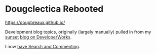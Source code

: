 # Dougclectica Rebooted

https://dougbreaux.github.io/

Development blog topics, originally (largely manually) pulled in from my [sunset](https://developer.ibm.com/code/dw-connections-sunset-faq/) [blog on DeveloperWorks](https://www.ibm.com/developerworks/community/blogs/Dougclectica/).

I now [have Search and Commenting](https://dougbreaux.github.io/2020/10/14/How-this-Blog-is-Built.html).
